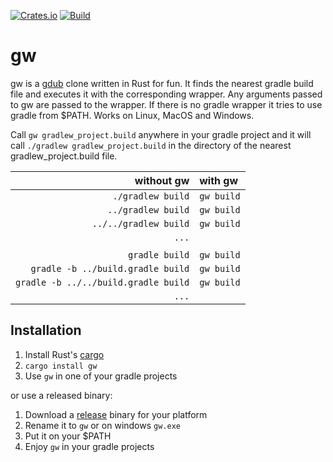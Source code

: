
[![Crates.io](https://img.shields.io/crates/v/gw)](https://crates.io/crates/gw) 
[![Build](https://github.com/normartin/rust-gradlew-locator/workflows/Build/badge.svg)](https://github.com/normartin/rust-gradlew-locator/actions?query=workflow%3ABuild)

# gw
gw is a [gdub](https://github.com/dougborg/gdub) clone written in Rust for fun.
It finds the nearest gradle build file and executes it with the corresponding wrapper.
Any arguments passed to gw are passed to the wrapper.
If there is no gradle wrapper it tries to use gradle from $PATH.
Works on Linux, MacOS and Windows. 

Call ``gw gradlew_project.build`` anywhere in your gradle project and it will call `./gradlew gradlew_project.build` in the directory of the nearest gradlew_project.build file.

| **without gw**                            | **with gw** |    
|                                       ---:|:---         |
|`./gradlew build`                          | `gw build`  |
|`../gradlew build`                         | `gw build`  |
|`../../gradlew build`                      | `gw build`  |
|`...`                                      |             |
|                                           |             |
|`gradle build`                             | `gw build`  |
|`gradle -b ../build.gradle build`          | `gw build`  |
|`gradle -b ../../build.gradle build`       | `gw build`  |
|`...`                                      |             |

## Installation

1. Install Rust's [cargo](https://doc.rust-lang.org/cargo/getting-started/installation.html)
2. ``cargo install gw``
3. Use ``gw`` in one of your gradle projects

or use a released binary:

1. Download a [release](https://github.com/normartin/rust-gradlew-locator/releases) binary for your platform
2. Rename it to ``gw`` or on windows ``gw.exe``
3. Put it on your $PATH
4. Enjoy ``gw`` in your gradle projects
